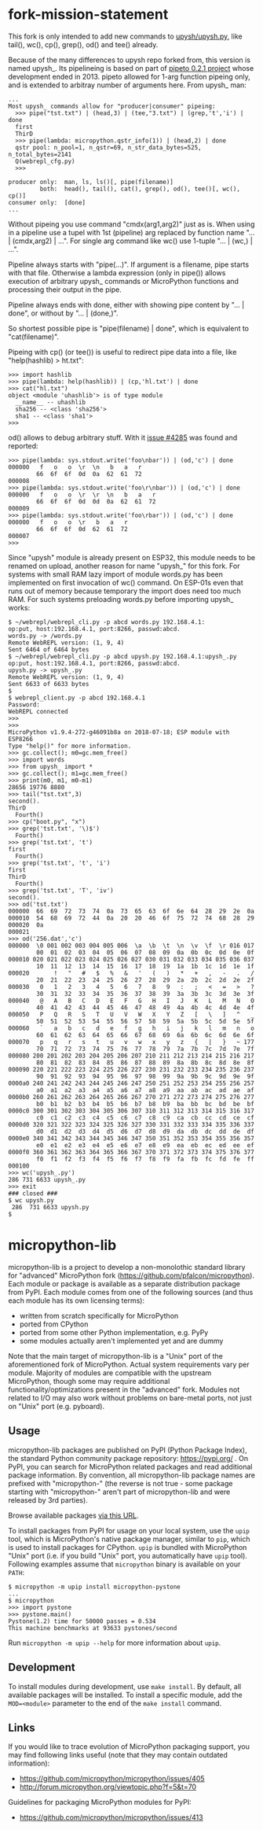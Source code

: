 fork-mission-statement
======================
This fork is only intended to add new commands to [upysh/upysh.py](upysh/upysh.py), like tail(), wc(), cp(), grep(), od() and tee() already.

Because of the many differences to upysh repo forked from, this version is named upysh_. Its pipelineing is based on part of [pipeto 0.2.1 project](https://pypi.org/project/pipeto/) whose development ended in 2013. pipeto allowed for 1-arg function pipeing only, and is extended to arbitray number of arguments here. From upysh_ man:
~~~~
...
Most upysh_ commands allow for "producer|consumer" pipeing:
  >>> pipe("tst.txt") | (head,3) | (tee,"3.txt") | (grep,'t','i') | done
  first
  ThirD
  >>> pipe(lambda: micropython.qstr_info(1)) | (head,2) | done
  qstr pool: n_pool=1, n_qstr=69, n_str_data_bytes=525, n_total_bytes=2141
  Q(webrepl_cfg.py)
  >>>

producer only:  man, ls, ls()[, pipe(filename)]
         both:  head(), tail(), cat(), grep(), od(), tee()[, wc(), cp()]
consumer only:  [done]
...
~~~~

Without pipeing you use command "cmdx(arg1,arg2)" just as is. When using in a pipeline use a tupel with 1st (pipeline) arg replaced by function name "... | (cmdx,arg2) | ...". For single arg command like wc() use 1-tuple "... | (wc,) | ...".

Pipeline always starts with "pipe(...)". If argument is a filename, pipe starts with that file. Otherwise a lambda expression (only in pipe()) allows execution of arbitrary upysh_ commands or MicroPython functions and processing their output in the pipe.

Pipeline always ends with done, either with showing pipe content by "... | done", or without by "... | (done,)".

So shortest possible pipe is "pipe(filename) | done", which is equivalent to "cat(filename)".


Pipeing with cp() (or tee()) is useful to redirect pipe data into a file, like "help(hashlib) > ht.txt":
~~~~
>>> import hashlib
>>> pipe(lambda: help(hashlib)) | (cp,'hl.txt') | done
>>> cat("hl.txt")
object <module 'uhashlib'> is of type module
  __name__ -- uhashlib
  sha256 -- <class 'sha256'>
  sha1 -- <class 'sha1'>
>>> 
~~~~

od() allows to debug arbitrary stuff. With it [issue #4285](https://github.com/micropython/micropython/issues/4285) was found and reported:
~~~~
>>> pipe(lambda: sys.stdout.write('foo\nbar')) | (od,'c') | done
000000   f   o   o  \r  \n   b   a   r
        66  6f  6f  0d  0a  62  61  72
000008
>>> pipe(lambda: sys.stdout.write('foo\r\nbar')) | (od,'c') | done
000000   f   o   o  \r  \r  \n   b   a   r
        66  6f  6f  0d  0d  0a  62  61  72
000009
>>> pipe(lambda: sys.stdout.write('foo\rbar')) | (od,'c') | done
000000   f   o   o  \r   b   a   r
        66  6f  6f  0d  62  61  72
000007
>>> 
~~~~

Since "upysh" module is already present on ESP32, this module needs to be renamed on upload, another reason for name "upysh_" for this fork. For systems with small RAM lazy import of module words.py has been implemented on first invocation of wc() command. On ESP-01s even that runs out of memory because temporary the import does need too much RAM. For such systems preloading words.py before importing upysh_ works:
~~~~
$ ~/webrepl/webrepl_cli.py -p abcd words.py 192.168.4.1:
op:put, host:192.168.4.1, port:8266, passwd:abcd.
words.py -> /words.py
Remote WebREPL version: (1, 9, 4)
Sent 6464 of 6464 bytes
$ ~/webrepl/webrepl_cli.py -p abcd upysh.py 192.168.4.1:upysh_.py
op:put, host:192.168.4.1, port:8266, passwd:abcd.
upysh.py -> upysh_.py
Remote WebREPL version: (1, 9, 4)
Sent 6633 of 6633 bytes
$ 
$ webrepl_client.py -p abcd 192.168.4.1
Password: 
WebREPL connected
>>> 
>>> 
MicroPython v1.9.4-272-g46091b8a on 2018-07-18; ESP module with ESP8266
Type "help()" for more information.
>>> gc.collect(); m0=gc.mem_free()
>>> import words
>>> from upysh_ import *
>>> gc.collect(); m1=gc.mem_free()
>>> print(m0, m1, m0-m1)
28656 19776 8880
>>> tail("tst.txt",3)
second().
ThirD
  Fourth()
>>> cp("boot.py", "x")
>>> grep('tst.txt', '\)$')
  Fourth()
>>> grep('tst.txt', 't')
first
  Fourth()
>>> grep('tst.txt', 't', 'i')
first
ThirD
  Fourth()
>>> grep('tst.txt', 'T', 'iv')
second().
>>> od('tst.txt')
000000  66  69  72  73  74  0a  73  65  63  6f  6e  64  28  29  2e  0a
000010  54  68  69  72  44  0a  20  20  46  6f  75  72  74  68  28  29
000020  0a
000021
>>> od('256.dat','c')
000000  \0 001 002 003 004 005 006  \a  \b  \t  \n  \v  \f  \r 016 017
        00  01  02  03  04  05  06  07  08  09  0a  0b  0c  0d  0e  0f
000010 020 021 022 023 024 025 026 027 030 031 032 033 034 035 036 037
        10  11  12  13  14  15  16  17  18  19  1a  1b  1c  1d  1e  1f
000020       !   "   #   $   %   &   '   (   )   *   +   ,   -   .   /
        20  21  22  23  24  25  26  27  28  29  2a  2b  2c  2d  2e  2f
000030   0   1   2   3   4   5   6   7   8   9   :   ;   <   =   >   ?
        30  31  32  33  34  35  36  37  38  39  3a  3b  3c  3d  3e  3f
000040   @   A   B   C   D   E   F   G   H   I   J   K   L   M   N   O
        40  41  42  43  44  45  46  47  48  49  4a  4b  4c  4d  4e  4f
000050   P   Q   R   S   T   U   V   W   X   Y   Z   [   \   ]   ^   _
        50  51  52  53  54  55  56  57  58  59  5a  5b  5c  5d  5e  5f
000060   `   a   b   c   d   e   f   g   h   i   j   k   l   m   n   o
        60  61  62  63  64  65  66  67  68  69  6a  6b  6c  6d  6e  6f
000070   p   q   r   s   t   u   v   w   x   y   z   {   |   }   ~ 177
        70  71  72  73  74  75  76  77  78  79  7a  7b  7c  7d  7e  7f
000080 200 201 202 203 204 205 206 207 210 211 212 213 214 215 216 217
        80  81  82  83  84  85  86  87  88  89  8a  8b  8c  8d  8e  8f
000090 220 221 222 223 224 225 226 227 230 231 232 233 234 235 236 237
        90  91  92  93  94  95  96  97  98  99  9a  9b  9c  9d  9e  9f
0000a0 240 241 242 243 244 245 246 247 250 251 252 253 254 255 256 257
        a0  a1  a2  a3  a4  a5  a6  a7  a8  a9  aa  ab  ac  ad  ae  af
0000b0 260 261 262 263 264 265 266 267 270 271 272 273 274 275 276 277
        b0  b1  b2  b3  b4  b5  b6  b7  b8  b9  ba  bb  bc  bd  be  bf
0000c0 300 301 302 303 304 305 306 307 310 311 312 313 314 315 316 317
        c0  c1  c2  c3  c4  c5  c6  c7  c8  c9  ca  cb  cc  cd  ce  cf
0000d0 320 321 322 323 324 325 326 327 330 331 332 333 334 335 336 337
        d0  d1  d2  d3  d4  d5  d6  d7  d8  d9  da  db  dc  dd  de  df
0000e0 340 341 342 343 344 345 346 347 350 351 352 353 354 355 356 357
        e0  e1  e2  e3  e4  e5  e6  e7  e8  e9  ea  eb  ec  ed  ee  ef
0000f0 360 361 362 363 364 365 366 367 370 371 372 373 374 375 376 377
        f0  f1  f2  f3  f4  f5  f6  f7  f8  f9  fa  fb  fc  fd  fe  ff
000100
>>> wc('upysh_.py')
286 731 6633 upysh_.py
>>> exit
### closed ###
$ wc upysh.py
 286  731 6633 upysh.py
$ 
~~~~


micropython-lib
===============
micropython-lib is a project to develop a non-monolothic standard library
for "advanced" MicroPython fork (https://github.com/pfalcon/micropython).
Each module or package is available as a separate distribution package from
PyPI. Each module comes from one of the following sources (and thus each
module has its own licensing terms):

* written from scratch specifically for MicroPython
* ported from CPython
* ported from some other Python implementation, e.g. PyPy
* some modules actually aren't implemented yet and are dummy

Note that the main target of micropython-lib is a "Unix" port of the
aforementioned fork of MicroPython. Actual system requirements vary per
module. Majority of modules are compatible with the upstream MicroPython,
though some may require additional functionality/optimizations present in
the "advanced" fork. Modules not related to I/O may also work without
problems on bare-metal ports, not just on "Unix" port (e.g. pyboard).


Usage
-----
micropython-lib packages are published on PyPI (Python Package Index),
the standard Python community package repository: https://pypi.org/ .
On PyPI, you can search for MicroPython related packages and read
additional package information. By convention, all micropython-lib package
names are prefixed with "micropython-" (the reverse is not true - some
package starting with "micropython-" aren't part of micropython-lib and
were released by 3rd parties).

Browse available packages [via this
URL](https://pypi.org/search/?q=&o=&c=Programming+Language+%3A%3A+Python+%3A%3A+Implementation+%3A%3A+MicroPython).

To install packages from PyPI for usage on your local system, use the
`upip` tool, which is MicroPython's native package manager, similar to
`pip`, which is used to install packages for CPython. `upip` is bundled
with MicroPython "Unix" port (i.e. if you build "Unix" port, you
automatically have `upip` tool). Following examples assume that
`micropython` binary is available on your `PATH`:

~~~~
$ micropython -m upip install micropython-pystone
...
$ micropython
>>> import pystone
>>> pystone.main()
Pystone(1.2) time for 50000 passes = 0.534
This machine benchmarks at 93633 pystones/second
~~~~

Run `micropython -m upip --help` for more information about `upip`.


Development
-----------
To install modules during development, use `make install`. By default, all
available packages will be installed. To install a specific module, add the
`MOD=<module>` parameter to the end of the `make install` command.


Links
-----
If you would like to trace evolution of MicroPython packaging support,
you may find following links useful (note that they may contain outdated
information):

 * https://github.com/micropython/micropython/issues/405
 * http://forum.micropython.org/viewtopic.php?f=5&t=70

Guidelines for packaging MicroPython modules for PyPI:

 * https://github.com/micropython/micropython/issues/413
